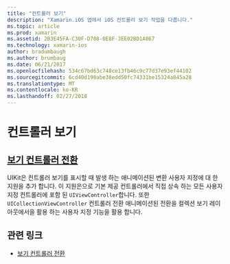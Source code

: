 ```yaml
---
title: "컨트롤러 보기"
description: "Xamarin.iOS 앱에서 iOS 컨트롤러 보기 작업을 다룹니다."
ms.topic: article
ms.prod: xamarin
ms.assetid: 2B3E45FA-C30F-D708-0E8F-3EE02BD1A867
ms.technology: xamarin-ios
author: bradumbaugh
ms.author: brumbaug
ms.date: 06/21/2017
ms.openlocfilehash: 534c67bd63c748ce13fb46c9c77d37e93ef44102
ms.sourcegitcommit: 6cd40d190abe38edd50fc74331be15324a845a28
ms.translationtype: MT
ms.contentlocale: ko-KR
ms.lasthandoff: 02/27/2018
---
```

# <a name="view-controllers"></a>컨트롤러 보기

## <a name="view-controller-transitionstransitionsmd"></a>[보기 컨트롤러 전환](transitions.md)

UIKit은 컨트롤러 보기를 표시할 때 발생 하는 애니메이션된 변환 사용자 지정에 대 한 지원을 추가 합니다. 이 지원은으로 기본 제공 컨트롤러에서 직접 상속 하는 모든 사용자 지정 컨트롤러에 포함 된 `UIViewController`합니다. 또한 `UICollectionViewController` 컨트롤러 전환 애니메이션된 전환을 컬렉션 보기 레이아웃에서을 활용 하는 사용자 지정 기능을 활용 합니다.







## <a name="related-links"></a>관련 링크

- [보기 컨트롤러 전환](~/ios/user-interface/ios-ui/view-controllers/transitions.md)
